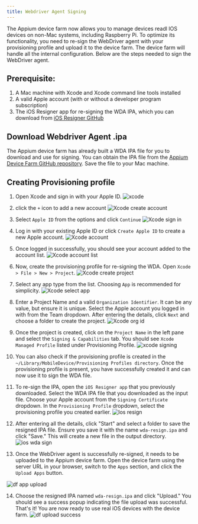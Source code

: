 ```yaml
---
title: Webdriver Agent Signing
---
```


The Appium device farm now allows you to manage devices readl IOS devices on non-Mac systems, including Raspberry Pi. To optimize its functionality, you need to re-sign the WebDriver agent with your provisioning profile and upload it to the device farm. The device farm will handle all the internal configuration. Below are the steps needed to sign the WebDriver agent.

## Prerequisite:

1. A Mac machine with Xcode and Xcode command line tools installed
2. A valid Apple account (with or without a developer program subscription)
3. The iOS Resigner app for re-signing the WDA IPA, which you can download from [iOS Resigner GitHub](https://github.com/DanTheMan827/ios-app-signer/releases)

## Download Webdriver Agent .ipa

The Appium device farm has already built a WDA IPA file for you to download and use for signing. You can obtain the IPA file from the [Appium Device Farm GitHub repository](https://github.com/AppiumTestDistribution/appium-device-farm/raw/main/WDA.ipa). Save the file to your Mac machine.

## Creating Provisioning profile

1. Open Xcode and sign in with your Apple ID.
   ![xcode](https://raw.githubusercontent.com/AppiumTestDistribution/appium-device-farm/main/documentation/docs/assets/images/wda-signing/step1-xcode-settings.png)

2. click the `+` icon to add a new account
   ![Xcode create account](https://raw.githubusercontent.com/AppiumTestDistribution/appium-device-farm/main/documentation/docs/assets/images/wda-signing/step2-add-account.png)

3. Select `Apple ID` from the options and click `Continue`
   ![Xcode sign in](https://raw.githubusercontent.com/AppiumTestDistribution/appium-device-farm/main/documentation/docs/assets/images/wda-signing/step3-add-account-apple-id.png)

4. Log in with your existing Apple ID or click `Create Apple ID` to create a new Apple account.
   ![Xcode account](https://raw.githubusercontent.com/AppiumTestDistribution/appium-device-farm/main/documentation/docs/assets/images/wda-signing/step4-login-email.png)

5. Once logged in successfully, you should see your account added to the account list.
   ![Xcode account list](https://raw.githubusercontent.com/AppiumTestDistribution/appium-device-farm/main/documentation/docs/assets/images/wda-signing/step5-after-login.png)

6. Now, create the provisioning profile for re-signing the WDA. Open `Xcode > File > New > Project`.
   ![Xcode create project](https://raw.githubusercontent.com/AppiumTestDistribution/appium-device-farm/main/documentation/docs/assets/images/wda-signing/step6-create-project.png)

7. Select any app type from the list. Choosing `App` is recommended for simplicity.
   ![Xcode select app](https://raw.githubusercontent.com/AppiumTestDistribution/appium-device-farm/main/documentation/docs/assets/images/wda-signing/step7-selcect-app-type.png)

8. Enter a Project Name and a valid `Organization Identifier`. It can be any value, but ensure it is unique. Select the Apple account you logged in with from the Team dropdown. After entering the details, click `Next` and choose a folder to create the project.
   ![Xcode org id](https://raw.githubusercontent.com/AppiumTestDistribution/appium-device-farm/main/documentation/docs/assets/images/wda-signing/step8-enter-project-details.png)

9. Once the project is created, click on the `Project Name` in the left pane and select the `Signing & Capabilities` tab. You should see `Xcode Managed Profile` listed under Provisioning Profile.
   ![xcode signing](https://raw.githubusercontent.com/AppiumTestDistribution/appium-device-farm/main/documentation/docs/assets/images/wda-signing/step9-post-project-creation.png)

10. You can also check if the provisioning profile is created in the `~/Library/MobileDevice/Provisioning Profiles directory`. Once the provisioning profile is present, you have successfully created it and can now use it to sign the WDA file.

11. To re-sign the IPA, open the `iOS Resigner app` that you previously downloaded. Select the WDA IPA file that you downloaded as the input file. Choose your Apple account from the `Signing Certificate` dropdown. In the `Provisioning Profile` dropdown, select the provisioning profile you created earlier.
    ![Ios resign](https://raw.githubusercontent.com/AppiumTestDistribution/appium-device-farm/main/documentation/docs/assets/images/wda-signing/step10-ios-resign-1.png)

12. After entering all the details, click "Start" and select a folder to save the resigned IPA file. Ensure you save it with the name `wda-resign.ipa` and click "Save." This will create a new file in the output directory.
    ![ios wda sign](https://raw.githubusercontent.com/AppiumTestDistribution/appium-device-farm/main/documentation/docs/assets/images/wda-signing/step11-ios-resign-save.png)

13. Once the WebDriver agent is successfully re-signed, it needs to be uploaded to the Appium device farm. Open the device farm using the server URL in your browser, switch to the `Apps` section, and click the `Upload Apps` button.

![df app upload](https://raw.githubusercontent.com/AppiumTestDistribution/appium-device-farm/main/documentation/docs/assets/images/wda-signing/step12-df-uplaod-app.png)

14. Choose the resigned IPA named `wda-resign.ipa` and click "Upload." You should see a success popup indicating the file upload was successful. That's it! You are now ready to use real iOS devices with the device farm.
    ![df upload success](https://raw.githubusercontent.com/AppiumTestDistribution/appium-device-farm/main/documentation/docs/assets/images/wda-signing/step13-df-uplaod-done.png)

